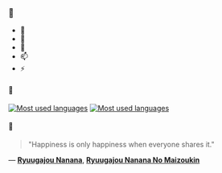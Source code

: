 ### 👋

- 🔭
- 🌱
- 💬
- 📫
- ⚡

#### 🧏

[![Most used languages](https://github-readme-stats-aynah.vercel.app/api/top-langs/?username=aynh&theme=solarized-dark&langs_count=6&layout=compact&hide_title=true)](https://github.com/anuraghazra/github-readme-stats#gh-dark-mode-only)
[![Most used languages](https://github-readme-stats-aynah.vercel.app/api/top-langs/?username=aynh&theme=solarized-light&langs_count=6&layout=compact&hide_title=true)](https://github.com/anuraghazra/github-readme-stats#gh-light-mode-only)

#### 💬

> "Happiness is only happiness when everyone shares it."

&mdash; [**Ryuugajou Nanana**](https://myanimelist.net/character.php?q=Ryuugajou%20Nanana&cat=character), [**Ryuugajou Nanana No Maizoukin**](https://myanimelist.net/search/all?q=Ryuugajou%20Nanana%20No%20Maizoukin&cat=all)
